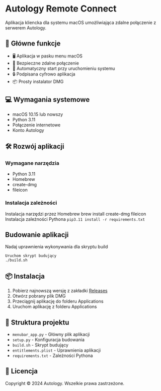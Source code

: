 # Autology Remote Connect

Aplikacja kliencka dla systemu macOS umożliwiająca zdalne połączenie z serwerem Autology.

## 🌟 Główne funkcje

- 🖥️ Aplikacja w pasku menu macOS
- 🔗 Bezpieczne zdalne połączenie
- 🚀 Automatyczny start przy uruchomieniu systemu
- 🔒 Podpisana cyfrowo aplikacja
- 📦 Prosty instalator DMG

## 💻 Wymagania systemowe

- macOS 10.15 lub nowszy
- Python 3.11
- Połączenie internetowe
- Konto Autology

## 🛠️ Rozwój aplikacji

### Wymagane narzędzia
- Python 3.11
- Homebrew
- create-dmg
- fileicon

### Instalacja zależności
Instalacja narzędzi przez Homebrew
brew install create-dmg fileicon
Instalacja zależności Pythona
```pip3.11 install -r requirements.txt```

## Budowanie aplikacji

Nadaj uprawnienia wykonywania dla skryptu build
```chmod +x build.sh
Uruchom skrypt budujący
./build.sh
```

## 📦 Instalacja

1. Pobierz najnowszą wersję z zakładki [Releases](../../releases)
2. Otwórz pobrany plik DMG
3. Przeciągnij aplikację do folderu Applications
4. Uruchom aplikację z folderu Applications

## 🔧 Struktura projektu

- `menubar_app.py` - Główny plik aplikacji
- `setup.py` - Konfiguracja budowania
- `build.sh` - Skrypt budujący
- `entitlements.plist` - Uprawnienia aplikacji
- `requirements.txt` - Zależności Pythona

## 📝 Licencja

Copyright © 2024 Autology. Wszelkie prawa zastrzeżone.
